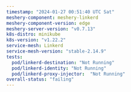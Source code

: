 ```yaml
---
timestamp: "2024-01-27 00:51:40 UTC Sat"
meshery-component: meshery-linkerd
meshery-component-version: edge
meshery-server-version: "v0.7.13"
k8s-distro: minikube
k8s-version: "v1.22.2"
service-mesh: Linkerd
service-mesh-version: "stable-2.14.9"
tests:
  pod/linkerd-destination: "Not Running"
  pod/linkerd-identity: "Not Running"
  pod/linkerd-proxy-injector:  "Not Running"
overall-status: "failing"
---
```


